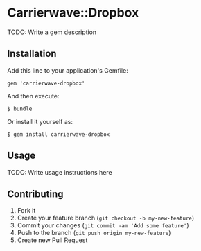 # Carrierwave::Dropbox

TODO: Write a gem description

## Installation

Add this line to your application's Gemfile:

    gem 'carrierwave-dropbox'

And then execute:

    $ bundle

Or install it yourself as:

    $ gem install carrierwave-dropbox

## Usage

TODO: Write usage instructions here

## Contributing

1. Fork it
2. Create your feature branch (`git checkout -b my-new-feature`)
3. Commit your changes (`git commit -am 'Add some feature'`)
4. Push to the branch (`git push origin my-new-feature`)
5. Create new Pull Request
